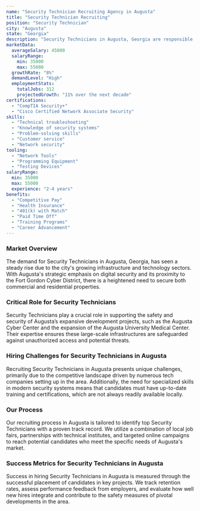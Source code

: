 ```yaml
---
name: "Security Technician Recruiting Agency in Augusta"
title: "Security Technician Recruiting"
position: "Security Technician"
city: "Augusta"
state: "Georgia"
description: "Security Technicians in Augusta, Georgia are responsible for installing, maintaining and troubleshooting security systems and equipment."
marketData:
  averageSalary: 45000
  salaryRange:
    min: 35000
    max: 55000
  growthRate: "8%"
  demandLevel: "High"
  employmentStats:
    totalJobs: 312
    projectedGrowth: "11% over the next decade"
certifications:
  - "CompTIA Security+"
  - "Cisco Certified Network Associate Security"
skills:
  - "Technical troubleshooting"
  - "Knowledge of security systems"
  - "Problem-solving skills"
  - "Customer service"
  - "Network security"
tooling:
  - "Network Tools"
  - "Programming Equipment"
  - "Testing Devices"
salaryRange:
  min: 35000
  max: 55000
  experience: "2-4 years"
benefits:
  - "Competitive Pay"
  - "Health Insurance"
  - "401(k) with Match"
  - "Paid Time Off"
  - "Training Programs"
  - "Career Advancement"
---
```


### Market Overview
The demand for Security Technicians in Augusta, Georgia, has seen a steady rise due to the city's growing infrastructure and technology sectors. With Augusta's strategic emphasis on digital security and its proximity to the Fort Gordon Cyber District, there is a heightened need to secure both commercial and residential properties.

### Critical Role for Security Technicians
Security Technicians play a crucial role in supporting the safety and security of Augusta’s expansive development projects, such as the Augusta Cyber Center and the expansion of the Augusta University Medical Center. Their expertise ensures these large-scale infrastructures are safeguarded against unauthorized access and potential threats.

### Hiring Challenges for Security Technicians in Augusta
Recruiting Security Technicians in Augusta presents unique challenges, primarily due to the competitive landscape driven by numerous tech companies setting up in the area. Additionally, the need for specialized skills in modern security systems means that candidates must have up-to-date training and certifications, which are not always readily available locally.

### Our Process
Our recruiting process in Augusta is tailored to identify top Security Technicians with a proven track record. We utilize a combination of local job fairs, partnerships with technical institutes, and targeted online campaigns to reach potential candidates who meet the specific needs of Augusta's market.

### Success Metrics for Security Technicians in Augusta
Success in hiring Security Technicians in Augusta is measured through the successful placement of candidates in key projects. We track retention rates, assess performance feedback from employers, and evaluate how well new hires integrate and contribute to the safety measures of pivotal developments in the area.
